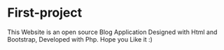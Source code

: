 # First-project
This Website is an open source Blog Application Designed with Html and Bootstrap, Developed with Php.
Hope you Like it :)
